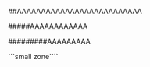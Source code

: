 ##AAAAAAAAAAAAAAAAAAAAAAAAAA


#####AAAAAAAAAAAA

#########AAAAAAAAA

```small zone````


```````bigzone
